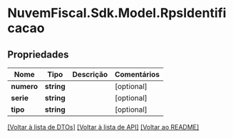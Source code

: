 # NuvemFiscal.Sdk.Model.RpsIdentificacao

## Propriedades

Nome | Tipo | Descrição | Comentários
------------ | ------------- | ------------- | -------------
**numero** | **string** |  | [optional] 
**serie** | **string** |  | [optional] 
**tipo** | **string** |  | [optional] 

[[Voltar à lista de DTOs]](../README.md#documentation-for-models) [[Voltar à lista de API]](../README.md#documentation-for-api-endpoints) [[Voltar ao README]](../README.md)

